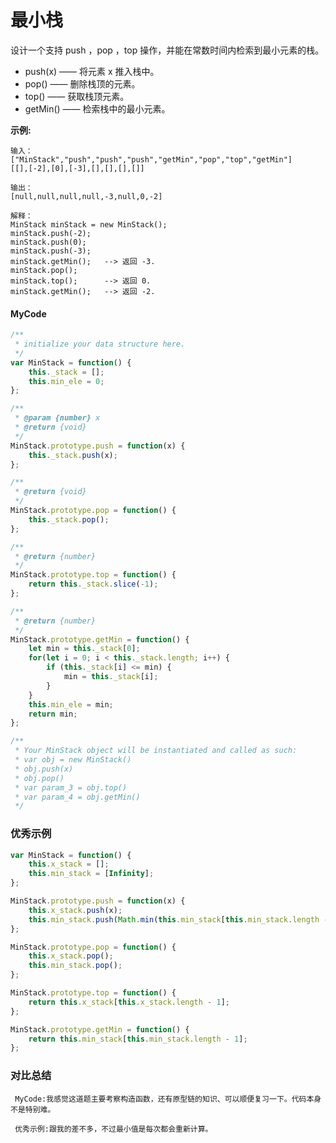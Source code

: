# 最小栈

设计一个支持 push ，pop ，top 操作，并能在常数时间内检索到最小元素的栈。

- push(x) —— 将元素 x 推入栈中。
- pop() —— 删除栈顶的元素。
- top() —— 获取栈顶元素。
- getMin() —— 检索栈中的最小元素。

**示例:**

    输入：
    ["MinStack","push","push","push","getMin","pop","top","getMin"]
    [[],[-2],[0],[-3],[],[],[],[]]
    
    输出：
    [null,null,null,null,-3,null,0,-2]
    
    解释：
    MinStack minStack = new MinStack();
    minStack.push(-2);
    minStack.push(0);
    minStack.push(-3);
    minStack.getMin();   --> 返回 -3.
    minStack.pop();
    minStack.top();      --> 返回 0.
    minStack.getMin();   --> 返回 -2.

#### MyCode
```javascript
/**
 * initialize your data structure here.
 */
var MinStack = function() {
    this._stack = [];
    this.min_ele = 0;
};

/** 
 * @param {number} x
 * @return {void}
 */
MinStack.prototype.push = function(x) {
    this._stack.push(x);
};

/**
 * @return {void}
 */
MinStack.prototype.pop = function() {
    this._stack.pop();
};

/**
 * @return {number}
 */
MinStack.prototype.top = function() {
    return this._stack.slice(-1);
};

/**
 * @return {number}
 */
MinStack.prototype.getMin = function() {
    let min = this._stack[0];
    for(let i = 0; i < this._stack.length; i++) {
        if (this._stack[i] <= min) {
            min = this._stack[i];
        }
    }
    this.min_ele = min;
    return min;
};

/**
 * Your MinStack object will be instantiated and called as such:
 * var obj = new MinStack()
 * obj.push(x)
 * obj.pop()
 * var param_3 = obj.top()
 * var param_4 = obj.getMin()
 */
```

### 优秀示例
```javascript
var MinStack = function() {
    this.x_stack = [];
    this.min_stack = [Infinity];
};

MinStack.prototype.push = function(x) {
    this.x_stack.push(x);
    this.min_stack.push(Math.min(this.min_stack[this.min_stack.length - 1], x));
};

MinStack.prototype.pop = function() {
    this.x_stack.pop();
    this.min_stack.pop();
};

MinStack.prototype.top = function() {
    return this.x_stack[this.x_stack.length - 1];
};

MinStack.prototype.getMin = function() {
    return this.min_stack[this.min_stack.length - 1];
};
```

### 对比总结
   
     MyCode:我感觉这道题主要考察构造函数，还有原型链的知识、可以顺便复习一下。代码本身不是特别难。
     
     优秀示例:跟我的差不多，不过最小值是每次都会重新计算。
     
